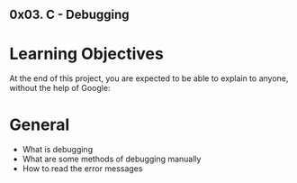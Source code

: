 ## 0x03. C - Debugging

# Learning Objectives

At the end of this project, you are expected to be able to explain to anyone, without the help of Google:

# General

- What is debugging
- What are some methods of debugging manually
- How to read the error messages
